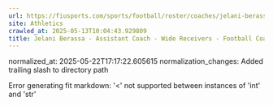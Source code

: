 ```yaml
---
url: https://fiusports.com/sports/football/roster/coaches/jelani-berassa/3344/
site: Athletics
crawled_at: 2025-05-13T10:04:43.929809
title: Jelani Berassa - Assistant Coach - Wide Receivers - Football Coaches - FIU Athletics
---
```

normalized_at: 2025-05-22T17:17:22.605615
normalization_changes: Added trailing slash to directory path

Error generating fit markdown: '<' not supported between instances of 'int' and 'str'